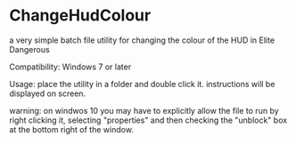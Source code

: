 # ChangeHudColour
a very simple batch file utility for changing the colour of the HUD in Elite Dangerous

Compatibility: Windows 7 or later

Usage:
place the utility in a folder and double click it.
instructions will be displayed on screen.

warning: on windwos 10 you may have to explicitly allow the file to run by right clicking it, selecting "properties" and then checking the "unblock" box at the bottom right of the window.


